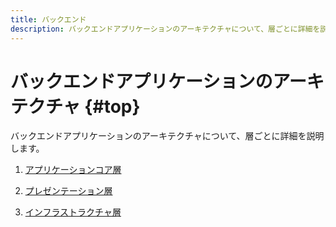 ```yaml
---
title: バックエンド
description: バックエンドアプリケーションのアーキテクチャについて、層ごとに詳細を説明します。
---
```


# バックエンドアプリケーションのアーキテクチャ {#top}

バックエンドアプリケーションのアーキテクチャについて、層ごとに詳細を説明します。

1. [アプリケーションコア層](application-core.md)

1. [プレゼンテーション層](presentation.md)

1. [インフラストラクチャ層](infrastructure.md)
